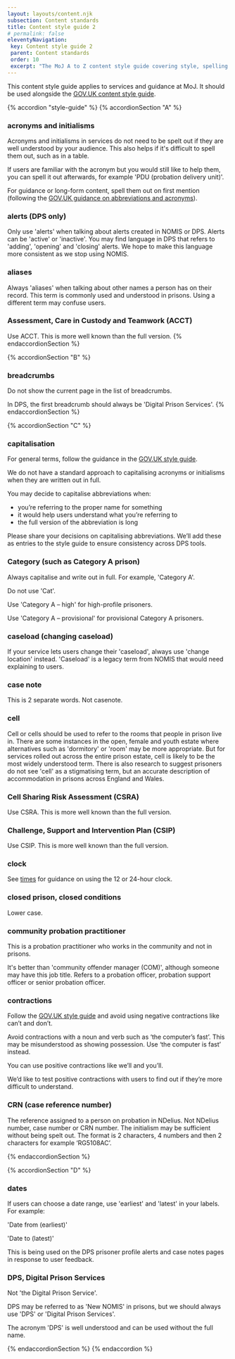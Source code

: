 ```yaml
---
layout: layouts/content.njk
subsection: Content standards
title: Content style guide 2
# permalink: false
eleventyNavigation:
 key: Content style guide 2
 parent: Content standards
 order: 10
 excerpt: "The MoJ A to Z content style guide covering style, spelling and grammar conventions."
---
```


<p class="govuk-!-margin-bottom-6">This content style guide applies to services and guidance at MoJ. It should be used alongside the <a href="https://www.gov.uk/guidance/style-guide/a-to-z-of-gov-uk-style">GOV.UK content style guide</a>.</p>

{% accordion "style-guide" %}
{% accordionSection "A" %}
### acronyms and initialisms
Acronyms and initialisms in services do not need to be spelt out if they are well understood by your audience. This also helps if it's difficult to spell them out, such as in a table.

If users are familiar with the acronym but you would still like to help them, you can spell it out afterwards, for example 'PDU (probation delivery unit)'.

For guidance or long-form content, spell them out on first mention (following the <a href="https://www.gov.uk/guidance/style-guide/a-to-z-of-gov-uk-style#a">GOV.UK guidance on abbreviations and acronyms</a>).

### alerts (DPS only)
Only use 'alerts' when talking about alerts created in NOMIS or DPS.
Alerts can be 'active' or 'inactive'. You may find language in DPS that refers to 'adding', 'opening' and 'closing' alerts. We hope to make this language more consistent as we stop using NOMIS.

### aliases
Always 'aliases' when talking about other names a person has on their record. This term is commonly used and understood in prisons. Using a different term may confuse users.

### Assessment, Care in Custody and Teamwork (ACCT)
Use ACCT. This is more well known than the full version.
{% endaccordionSection %}

{% accordionSection "B" %}
### breadcrumbs
Do not show the current page in the list of breadcrumbs.

In DPS, the first breadcrumb should always be 'Digital Prison Services'.
{% endaccordionSection %}

{% accordionSection "C" %}
        <h3 class="govuk-heading-m">capitalisation</h3>
        <p class="govuk-body">For general terms, follow the guidance in the <a href="https://www.gov.uk/guidance/style-guide/a-to-z-of-gov-uk-style">GOV.UK style guide</a>.</p>
        <p class="govuk-body">We do not have a standard approach to capitalising acronyms or initialisms when they are written out in full.</p>
        <p class="govuk-body">You may decide to capitalise abbreviations when:</p>
        <ul>
            <li>you’re referring to the proper name for something</li>
            <li>it would help users understand what you’re referring to</li>
            <li>the full version of the abbreviation is long</li>
        </ul>
        <p class="govuk-body">Please share your decisions on capitalising abbreviations. We’ll add these as entries to the style guide to ensure consistency across DPS tools.</p>
        <h3 class="govuk-heading-m">Category (such as Category A prison)</h3>
        <p class="govuk-body">Always capitalise and write out in full. For example, 'Category A'.</p>
        <p class="govuk-body">Do not use 'Cat'.</p>
        <p class="govuk-body">Use 'Category A – high' for high-profile prisoners.</p>
        <p class="govuk-body">Use 'Category A – provisional' for provisional Category A prisoners.</p>
        <h3 class="govuk-heading-m">caseload (changing caseload)</h3>
        <p class="govuk-body">If your service lets users change their 'caseload', always use 'change location' instead. 'Caseload' is a legacy term from NOMIS that would need explaining to users.</p>
        <h3 class="govuk-heading-m">case note</h3>
        <p class="govuk-body">This is 2 separate words. Not casenote.</p>
        <h3 class="govuk-heading-m">cell</h3>
        <p class="govuk-body">Cell or cells should be used to refer to the rooms that people in prison live in. There are some instances in the open, female and youth estate where alternatives such as 'dormitory' or 'room' may be more appropriate. But for services rolled out across the entire prison estate, cell is likely to be the most widely understood term. There is also research to suggest prisoners do not see 'cell' as a stigmatising term, but an accurate description of accommodation in prisons across England and Wales.</p>
        <h3 class="govuk-heading-m">Cell Sharing Risk Assessment (CSRA)</h3>
        <p class="govuk-body">Use CSRA. This is more well known than the full version.</p>
        <h3 class="govuk-heading-m">Challenge, Support and Intervention Plan (CSIP)</h3>
        <p class="govuk-body">Use CSIP. This is more well known than the full version.</p>
        <h3 class="govuk-heading-m">clock</h3>
        <p class="govuk-body">See <a href="#times">times</a> for guidance on using the 12 or 24-hour clock.</p>
        <h3 class="govuk-heading-m">closed prison, closed conditions</h3>
        <p class="govuk-body">Lower case.</p>
        <h3 class="govuk-heading-m">community probation practitioner</h3>
        <p class="govuk-body">This is a probation practitioner who works in the community and not in prisons.</p>
        <p class="govuk-body">It's better than 'community offender manager (COM)', although someone may have this job title. Refers to a probation officer, probation support officer or senior probation officer.</p>
        <h3 class="govuk-heading-m">contractions</h3>
        <p class="govuk-body">Follow the <a href="https://www.gov.uk/guidance/style-guide/a-to-z-of-gov-uk-style">GOV.UK style guide</a> and avoid using negative contractions like can’t and don’t.</p>
        <p class="govuk-body">Avoid contractions with a noun and verb such as ‘the computer’s fast’. This may be misunderstood as showing possession. Use ‘the computer is fast’ instead.</p>
        <p class="govuk-body">You can use positive contractions like we’ll and you’ll.</p>
        <p class="govuk-body">We’d like to test positive contractions with users to find out if they’re more difficult to understand.</p>
        <h3 class="govuk-heading-m">CRN (case reference number)</h3>
        <p class="govuk-body">The reference assigned to a person on probation in NDelius. Not NDelius number, case number or CRN number. The initialism may be sufficient without being spelt out. The format is 2 characters, 4 numbers and then 2 characters for example ‘RG5108AC’.</p>
{% endaccordionSection %}

{% accordionSection "D" %}
        <h3 class="govuk-heading-m">dates</h3>
        <p class="govuk-body">If users can choose a date range, use 'earliest' and 'latest' in your labels. For example:</p>
        <p class="govuk-body">'Date from (earliest)'</p>
        <p class="govuk-body">'Date to (latest)'</p>
        <p class="govuk-body">This is being used on the DPS prisoner profile alerts and case notes pages in response to user feedback.</p>
        <h3 class="govuk-heading-m">DPS, Digital Prison Services</h3>
        <p class="govuk-body">Not 'the Digital Prison Service'.</p>
        <p class="govuk-body">DPS may be referred to as 'New NOMIS' in prisons, but we should always use 'DPS' or 'Digital Prison Services'.</p>
        <p class="govuk-body">The acronym 'DPS' is well understood and can be used without the full name.</p>
{% endaccordionSection %}
{% endaccordion %}
